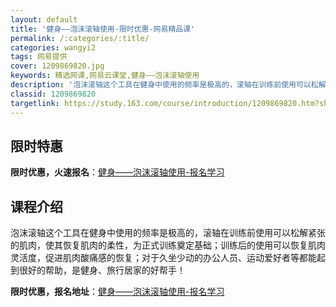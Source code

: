 ```yaml
---
layout: default
title: '健身——泡沫滚轴使用-限时优惠-网易精品课'
permalink: /:categories/:title/
categories: wangyi2
tags: 网易提供
cover: 1209869820.jpg
keywords: 精选网课,网易云课堂,健身——泡沫滚轴使用
description: '泡沫滚轴这个工具在健身中使用的频率是极高的，滚轴在训练前使用可以松解紧张的肌肉，使其恢复肌肉的柔性，为正式训练奠定基础；'
classid: 1209869820
targetlink: https://study.163.com/course/introduction/1209869820.htm?share=1&shareId=1025206652&utm_campaign=share&utm_medium=iphoneShare&utm_source=&utm_u=1025206652
---
```


## 限时特惠

**限时优惠，火速报名**：[健身——泡沫滚轴使用-报名学习](https://study.163.com/course/introduction/1209869820.htm?share=1&shareId=1025206652&utm_campaign=share&utm_medium=iphoneShare&utm_source=&utm_u=1025206652)

## 课程介绍

泡沫滚轴这个工具在健身中使用的频率是极高的，滚轴在训练前使用可以松解紧张的肌肉，使其恢复肌肉的柔性，为正式训练奠定基础；训练后的使用可以恢复肌肉灵活度，促进肌肉酸痛感的恢复；对于久坐少动的办公人员、运动爱好者等都能起到很好的帮助，是健身、旅行居家的好帮手！

**限时优惠，报名地址**：[健身——泡沫滚轴使用-报名学习](https://study.163.com/course/introduction/1209869820.htm?share=1&shareId=1025206652&utm_campaign=share&utm_medium=iphoneShare&utm_source=&utm_u=1025206652)


